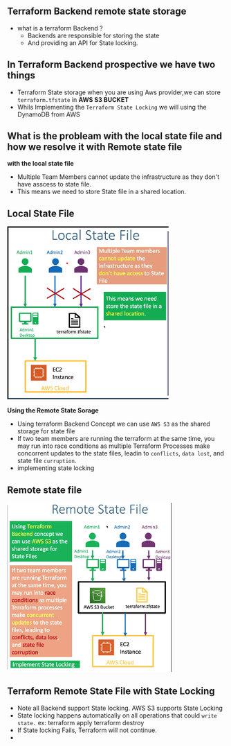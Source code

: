 ## Terraform Backend remote state storage
- what is a terraform Backend ?
  - Backends are responsible for storing the state
  - And providing an API for State locking.

## In Terraform Backend prospective we have two things 
  - Terraform State storage when you are using Aws provider,we can store `terraform.tfstate` in **AWS S3 BUCKET**
  - Whils Implementing the `Terraform State Locking` we will using the DynamoDB from AWS

## What is the probleam with the local state file and how we resolve it with Remote state file
**with the local state file**
- Multiple Team Members cannot update the infrastructure as they don't have asscess to state file.
- This means we need to store State file in a shared location.

## Local State File
  ![img.png](img.png)

**Using the Remote State Sorage**
- Using terraform Backend Concept we can use `AWS S3` as the shared storage for state file
- If two team members are running the terraform at the same time, you may run into race conditions as multiple Terraform Processes make concorrent updates to the state files, leadin to `conflicts`, `data lost`, and state file `curruption`.
- implementing state locking 
## Remote state file
  ![img_1.png](img_1.png)

## Terraform Remote State File with State Locking 
- Note all Backend support State locking. AWS S3 supports State Locking 
- State locking happens automatically on all operations that could `write state.` ex: terraform apply terraform destroy 
- If State locking Fails, Terraform will not continue.
- 